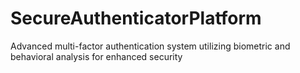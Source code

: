 # SecureAuthenticatorPlatform
Advanced multi-factor authentication system utilizing biometric and behavioral analysis for enhanced security
